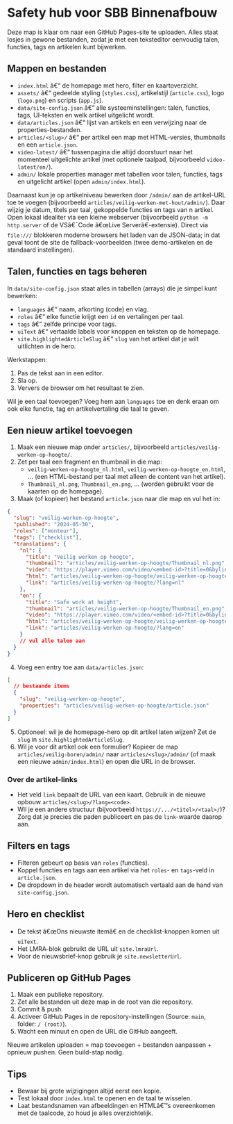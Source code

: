 ﻿# Safety hub voor SBB Binnenafbouw

Deze map is klaar om naar een GitHub Pages-site te uploaden. Alles staat losjes in gewone bestanden, zodat je met een teksteditor eenvoudig talen, functies, tags en artikelen kunt bijwerken.

## Mappen en bestanden

- `index.html` â€“ de homepage met hero, filter en kaartoverzicht.
- `assets/` â€“ gedeelde styling (`styles.css`), artikelstijl (`article.css`), logo (`logo.png`) en scripts (`app.js`).
- `data/site-config.json` â€“ alle systeeminstellingen: talen, functies, tags, UI-teksten en welk artikel uitgelicht wordt.
- `data/articles.json` â€“ lijst van artikels en een verwijzing naar de properties-bestanden.
- `articles/<slug>/` â€“ per artikel een map met HTML-versies, thumbnails en een `article.json`.
- `video-latest/` â€“ tussenpagina die altijd doorstuurt naar het momenteel uitgelichte artikel (met optionele taalpad, bijvoorbeeld `video-latest/en/`).
- `admin/`  lokale properties manager met tabellen voor talen, functies, tags en uitgelicht artikel (open `admin/index.html`).

Daarnaast kun je op artikelniveau bewerken door `/admin/` aan de artikel-URL toe te voegen (bijvoorbeeld `articles/veilig-werken-met-hout/admin/`). Daar wijzig je datum, titels per taal, gekoppelde functies en tags van n artikel.
Open lokaal idealiter via een kleine webserver (bijvoorbeeld `python -m http.server` of de VSâ€¯Code â€œLive Serverâ€-extensie). Direct via `file:///` blokkeren moderne browsers het laden van de JSON-data; in dat geval toont de site de fallback-voorbeelden (twee demo-artikelen en de standaard instellingen).

## Talen, functies en tags beheren

In `data/site-config.json` staat alles in tabellen (arrays) die je simpel kunt bewerken:

- `languages` â€“ naam, afkorting (code) en vlag.
- `roles` â€“ elke functie krijgt een `id` en vertalingen per taal.
- `tags` â€“ zelfde principe voor tags.
- `uiText` â€“ vertaalde labels voor knoppen en teksten op de homepage.
- `site.highlightedArticleSlug` â€“ `slug` van het artikel dat je wilt uitlichten in de hero.

Werkstappen:
1. Pas de tekst aan in een editor.
2. Sla op.
3. Ververs de browser om het resultaat te zien.

Wil je een taal toevoegen? Voeg hem aan `languages` toe en denk eraan om ook elke functie, tag en artikelvertaling die taal te geven.

## Een nieuw artikel toevoegen

1. Maak een nieuwe map onder `articles/`, bijvoorbeeld `articles/veilig-werken-op-hoogte/`.
2. Zet per taal een fragment en thumbnail in die map:
   - `veilig-werken-op-hoogte_nl.html`, `veilig-werken-op-hoogte_en.html`, ... (een HTML-bestand per taal met alleen de content van het artikel).
   - `Thumbnail_nl.png`, `Thumbnail_en.png`, ... (worden gebruikt voor de kaarten op de homepage).
3. Maak (of kopieer) het bestand `article.json` naar die map en vul het in:

```json
{
  "slug": "veilig-werken-op-hoogte",
  "published": "2024-05-30",
  "roles": ["monteur"],
  "tags": ["checklist"],
  "translations": {
    "nl": {
      "title": "Veilig werken op hoogte",
      "thumbnail": "articles/veilig-werken-op-hoogte/Thumbnail_nl.png",
      "video": "https://player.vimeo.com/video/<embed-id>?title=0&byline=0&portrait=0",
      "html": "articles/veilig-werken-op-hoogte/veilig-werken-op-hoogte_nl.html",
      "link": "articles/veilig-werken-op-hoogte/?lang=nl"
    },
    "en": {
      "title": "Safe work at height",
      "thumbnail": "articles/veilig-werken-op-hoogte/Thumbnail_en.png",
      "video": "https://player.vimeo.com/video/<embed-id>?title=0&byline=0&portrait=0",
      "html": "articles/veilig-werken-op-hoogte/veilig-werken-op-hoogte_en.html",
      "link": "articles/veilig-werken-op-hoogte/?lang=en"
    }
    // vul alle talen aan
  }
}
```

4. Voeg een entry toe aan `data/articles.json`:

```json
[
  // bestaande items
  {
    "slug": "veilig-werken-op-hoogte",
    "properties": "articles/veilig-werken-op-hoogte/article.json"
  }
]
```

5. Optioneel: wil je de homepage-hero op dit artikel laten wijzen? Zet de `slug` in `site.highlightedArticleSlug`.
6. Wil je voor dit artikel ook een formulier? Kopieer de map `articles/veilig-boren/admin/` naar `articles/<slug>/admin/` (of maak een nieuwe `admin/index.html`) en open die URL in de browser.

### Over de artikel-links

- Het veld `link` bepaalt de URL van een kaart. Gebruik in de nieuwe opbouw `articles/<slug>/?lang=<code>`.
- Wil je een andere structuur (bijvoorbeeld `https://.../<titel>/<taal>/`)? Zorg dat je precies die paden publiceert en pas de `link`-waarde daarop aan.

## Filters en tags

- Filteren gebeurt op basis van `roles` (functies).
- Koppel functies en tags aan een artikel via het `roles`- en `tags`-veld in `article.json`.
- De dropdown in de header wordt automatisch vertaald aan de hand van `site-config.json`.

## Hero en checklist

- De tekst â€œOns nieuwste itemâ€ en de checklist-knoppen komen uit `uiText`.
- Het LMRA-blok gebruikt de URL uit `site.lmraUrl`.
- Voor de nieuwsbrief-knop gebruik je `site.newsletterUrl`.

## Publiceren op GitHub Pages

1. Maak een publieke repository.
2. Zet alle bestanden uit deze map in de root van die repository.
3. Commit & push.
4. Activeer GitHub Pages in de repository-instellingen (Source: `main`, folder: `/ (root)`).
5. Wacht een minuut en open de URL die GitHub aangeeft.

Nieuwe artikelen uploaden = map toevoegen + bestanden aanpassen + opnieuw pushen. Geen build-stap nodig.

## Tips

- Bewaar bij grote wijzigingen altijd eerst een kopie.
- Test lokaal door `index.html` te openen en de taal te wisselen.
- Laat bestandsnamen van afbeeldingen en HTMLâ€™s overeenkomen met de taalcode, zo houd je alles overzichtelijk.



